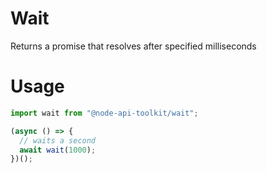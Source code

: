 # Wait

Returns a promise that resolves after specified milliseconds

# Usage

```typescript
import wait from "@node-api-toolkit/wait";

(async () => {
  // waits a second
  await wait(1000);
})();
```
